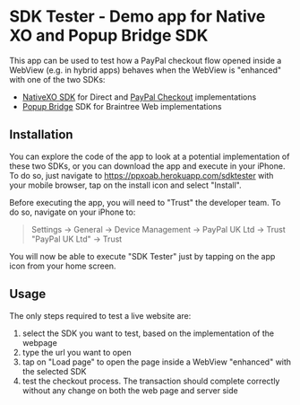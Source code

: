 # SDK Tester - Demo app for Native XO and Popup Bridge SDK

This app can be used to test how a PayPal checkout flow opened inside a WebView (e.g. in hybrid apps) behaves when the WebView is "enhanced" with one of the two SDKs:
* [NativeXO SDK](https://github.com/paypal/paypalnativecheckout-docs/blob/master/ios.md) for Direct and [PayPal Checkout](https://github.com/paypal/paypal-checkout) implementations
* [Popup Bridge](https://github.com/braintree/popup-bridge-ios) SDK for Braintree Web implementations

## Installation

You can explore the code of the app to look at a potential implementation of these two SDKs, or you can download the app and execute in your iPhone.
To do so, just navigate to https://ppxoab.herokuapp.com/sdktester with your mobile browser, tap on the install icon and select "Install".

Before executing the app, you will need to "Trust" the developer team. To do so, navigate on your iPhone to:

>Settings -> General -> Device Management -> PayPal UK Ltd -> Trust "PayPal UK Ltd" -> Trust

You will now be able to execute "SDK Tester" just by tapping on the app icon from your home screen.

## Usage

The only steps required to test a live website are:

1. select the SDK you want to test, based on the implementation of the webpage
2. type the url you want to open
3. tap on "Load page" to open the page inside a WebView "enhanced" with the selected SDK
4. test the checkout process. The transaction should complete correctly without any change on both the web page and server side
